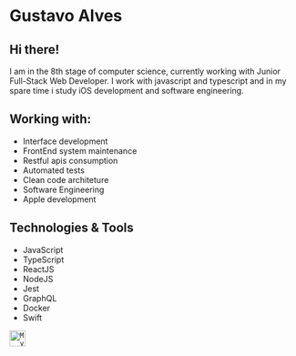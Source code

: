 # Gustavo Alves

## Hi there!

I am in the 8th stage of computer science, currently working with Junior Full-Stack Web Developer.
I work with javascript and typescript and in my spare time i study iOS development and software engineering.

## Working with:

 * Interface development
 * FrontEnd system maintenance
 * Restful apis consumption
 * Automated tests
 * Clean code architeture
 * Software Engineering
 * Apple development

## Technologies & Tools

 * JavaScript
 * TypeScript
 * ReactJS
 * NodeJS
 * Jest
 * GraphQL
 * Docker
 * Swift

<a href="https://www.linkedin.com/in/gustavo-duarte-alves-6b5b701a5/">
  <code><img alt="My linkedin" width="28" src="https://cdn.worldvectorlogo.com/logos/linkedin-icon-2.svg" /></code>
</a>
